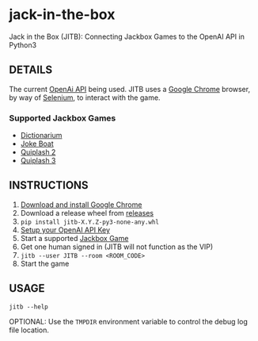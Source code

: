 # jack-in-the-box
Jack in the Box (JITB): Connecting Jackbox Games to the OpenAI API in Python3

## DETAILS

The current [OpenAi API](https://platform.openai.com/docs/guides/text-generation/chat-completions-api) being used.
JITB uses a [Google Chrome](https://www.google.com/chrome/) browser, by way of [Selenium](https://www.selenium.dev/documentation/webdriver/), to interact with the game.

### Supported Jackbox Games

* [Dictionarium](https://www.jackboxgames.com/games/dictionarium)
* [Joke Boat](https://www.jackboxgames.com/games/joke-boat)
* [Quiplash 2](https://www.jackboxgames.com/games/quiplash-2-interlashional)
* [Quiplash 3](https://www.jackboxgames.com/games/quiplash-3)

## INSTRUCTIONS

1. [Download and install Google Chrome](https://support.google.com/chrome/answer/95346?hl=en-GB&co=GENIE.Platform%3DDesktop)
1. Download a release wheel from [releases](https://github.com/hark130/jack-in-the-box/releases)
1. `pip install jitb-X.Y.Z-py3-none-any.whl`
1. [Setup your OpenAI API Key](https://platform.openai.com/docs/quickstart/step-2-setup-your-api-key)
1. Start a supported [Jackbox Game](https://www.jackboxgames.com/)
1. Get one human signed in (JITB will not function as the VIP)
1. `jitb --user JITB --room <ROOM_CODE>`
1. Start the game


## USAGE

`jitb --help`

OPTIONAL: Use the `TMPDIR` environment variable to control the debug log file location.
